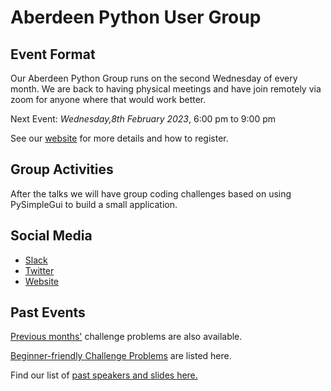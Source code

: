 # Aberdeen Python User Group

## Event Format

Our Aberdeen Python Group runs on the second Wednesday of every month. We are back to having physical meetings and have join remotely via zoom for anyone where that would work better. 

Next Event: *Wednesday,8th February 2023*, 6:00 pm to 9:00 pm

See our [website](https://pythonaberdeen.github.io) for more details and how to register. 


## Group Activities

After the talks we will have group coding challenges based on using PySimpleGui to build a small application.

## Social Media

- [Slack](https://join.slack.com/t/python-aberdeen/shared_invite/zt-fe4vr06d-TavzVV4ZusCxYLEdCqxsyQ)
- [Twitter](https://twitter.com/pythonaberdeen)
- [Website](https://pythonaberdeen.github.io)

## Past Events

[Previous months'](/previous) challenge problems are also available.

[Beginner-friendly Challenge Problems](beginner.md) are listed here.

Find our list of [past speakers and slides here.](https://github.com/PythonAberdeen/user_group/wiki/Speakers)
